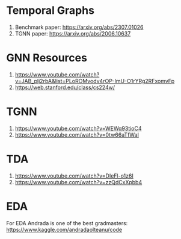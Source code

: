 # Temporal Graphs
1. Benchmark paper: https://arxiv.org/abs/2307.01026
2. TGNN paper: https://arxiv.org/abs/2006.10637

# GNN Resources
1. https://www.youtube.com/watch?v=JAB_plj2rbA&list=PLoROMvodv4rOP-ImU-O1rYRg2RFxomvFp
2. https://web.stanford.edu/class/cs224w/

# TGNN
1. https://www.youtube.com/watch?v=WEWq93tioC4
2. https://www.youtube.com/watch?v=0tw66aTfWaI

# TDA
1. https://www.youtube.com/watch?v=DIeFl-o1z6I
2. https://www.youtube.com/watch?v=zzQdCxXpbb4

# EDA
For EDA Andrada is one of the best gradmasters: 
https://www.kaggle.com/andradaolteanu/code

